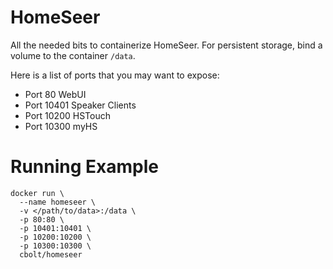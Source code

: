 # HomeSeer
All the needed bits to containerize HomeSeer. For persistent storage, bind
a volume to the container `/data`.

Here is a list of ports that you may want to expose:
- Port 80 WebUI
- Port 10401 Speaker Clients
- Port 10200 HSTouch
- Port 10300 myHS

# Running Example
```
docker run \
  --name homeseer \
  -v </path/to/data>:/data \
  -p 80:80 \
  -p 10401:10401 \
  -p 10200:10200 \
  -p 10300:10300 \
  cbolt/homeseer
```
